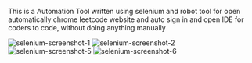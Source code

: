 This is a Automation Tool written using selenium and robot tool for open automatically chrome leetcode website and auto sign in and open IDE for coders to code, without doing anything manually

![selenium-screenshot-1](https://github.com/sk230144/Leetcode_Automation/assets/95127073/623833d0-0c8d-471c-8fc7-95ba3d73c002)
![selenium-screenshot-2](https://github.com/sk230144/Leetcode_Automation/assets/95127073/17ad90eb-51bc-4a47-91c7-747469e5d4af)
![selenium-screenshot-5](https://github.com/sk230144/Leetcode_Automation/assets/95127073/6705b112-370f-4192-91f9-742dc32ccfb4)
![selenium-screenshot-6](https://github.com/sk230144/Leetcode_Automation/assets/95127073/f89528c4-43af-40e1-b7bf-17169fd31fd8)

